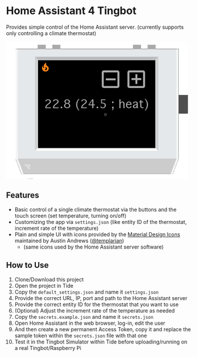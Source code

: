 # Home Assistant 4 Tingbot #

Provides simple control of the Home Assistant server. (currently supports only controlling a climate thermostat)

![Screenshot](screenshot.png)

## Features ##

* Basic control of a single climate thermostat via the buttons and the touch screen (set temperature, turning on/off)
* Customizing the app via `settings.json` (like entity ID of the thermostat, increment rate of the temperature)
* Plain and simple UI with icons provided by the [Material Design Icons][material-design-icons] maintained by Austin Andrews ([@templarian][material-design-icons-maintainer])
  * (same icons used by the Home Assistant server software)

## How to Use ##

1. Clone/Download this project
2. Open the project in Tide
3. Copy the `default_settings.json` and name it `settings.json`
4. Provide the correct URL, IP, port and path to the Home Assistant server
5. Provide the correct entity ID for the thermostat that you want to use
6. (Optional) Adjust the increment rate of the temperature as needed
7. Copy the `secrets.example.json` and name it `secrets.json`
8. Open Home Assistant in the web browser, log-in, edit the user
9. And then create a new permanent Access Token, copy it and replace the sample token within the `secrets.json` file with that one
10. Test it in the Tingbot Simulator within Tide before uploading/running on a real Tingbot/Raspberry Pi

<!-- TODO: Provide Info on the button action mappings -->

<!-- # LINKS AND REFERENCES # -->
[material-design-icons]: https://materialdesignicons.com/
[material-design-icons-maintainer]: https://twitter.com/templarian
